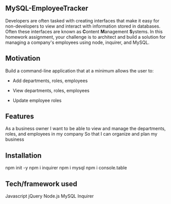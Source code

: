 ## MySQL-EmployeeTracker
Developers are often tasked with creating interfaces that make it easy for non-developers to view and interact with information stored in databases. Often these interfaces are known as **C**ontent **M**anagement **S**ystems. In this homework assignment, your challenge is to architect and build a solution for managing a company's employees using node, inquirer, and MySQL.

## Motivation
Build a command-line application that at a minimum allows the user to:

  * Add departments, roles, employees

  * View departments, roles, employees

  * Update employee roles


## Features
As a business owner
I want to be able to view and manage the departments, roles, and employees in my company
So that I can organize and plan my business


## Installation
npm init -y
npm i inquirer
npm i mysql
npm i console.table

## Tech/framework used
Javascript 
jQuery 
Node.js 
MySQL 
Inquirer



